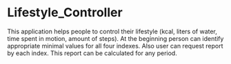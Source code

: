 # Lifestyle_Controller
This application helps people to control their lifestyle (kcal, liters of water, time spent in motion, amount of steps).
At the beginning person can identify appropriate minimal values for all four indexes. Also user can request report by each index. This report can be calculated for any period.
